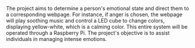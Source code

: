 The project aims to determine a person's emotional state and direct them to a corresponding webpage. For instance, 
if anger is chosen, the webpage will play soothing music and control a LED cube to change colors, displaying yellow-white, which is a calming color. 
This entire system will be operated through a Raspberry Pi. The project's objective is to assist individuals in managing intense emotions.
